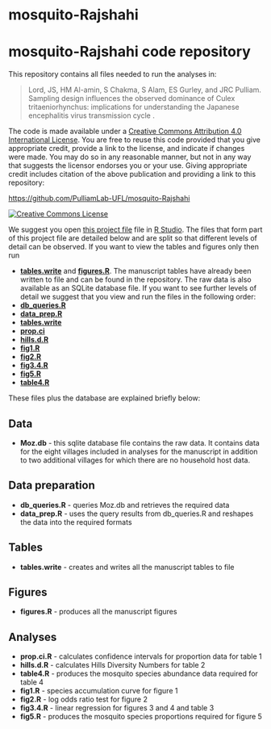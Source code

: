 mosquito-Rajshahi
=================

# <span xmlns:dct="http://purl.org/dc/terms/" property="dct:title">mosquito-Rajshahi code repository</span>

This repository contains all files needed to run the analyses in:

> <span xmlns:cc="http://creativecommons.org/ns#" property="cc:attributionName">Lord, JS, HM Al-amin, S Chakma, S Alam, ES Gurley, and JRC Pulliam. Sampling design influences the observed dominance of Culex tritaeniorhynchus: implications for understanding the Japanese encephalitis virus transmission cycle . 

The code is made available under a <a rel="license" href="http://creativecommons.org/licenses/by/4.0/">Creative Commons Attribution 4.0 International License</a>. You are free to reuse this code provided that you give appropriate credit, provide a link to the license, and indicate if changes were made. You may do so in any reasonable manner, but not in any way that suggests the licensor endorses you or your use. Giving appropriate credit includes citation of the above publication and providing a link to this repository:

<a xmlns:dct="http://purl.org/dc/terms/" href="https://github.com/PulliamLab-UFL/mosquito-Rajshahi" rel="dct:source">https://github.com/PulliamLab-UFL/mosquito-Rajshahi</a>

<a rel="license" href="http://creativecommons.org/licenses/by/4.0/"><img alt="Creative Commons License" style="border-width:0" src="https://i.creativecommons.org/l/by/4.0/88x31.png" /></a><br />

We suggest you open [this project file](mosquito-Rajshahi.Rproj) file in [R Studio](rstudio.org). The files that form part of this project file are detailed below and are split so that different levels of detail can be observed. If you want to view the tables and figures only then run 
- [**tables.write**](tables.write.R) and  [**figures.R**](figures.R). The manuscript tables have already been written to file and can be found in the repository. The raw data is also available as an SQLite database file.  If you want to see further levels of detail we suggest that you view and run the files in the following order:
- [**db_queries.R**](db_queries.R)
- [**data_prep.R**](data_prep.R) 
- [**tables.write**](tables.write.R)
- [**prop.ci**](prop.ci.R)
- [**hills.d.R**](hills.d.R)
- [**fig1.R**](fig1.R)
- [**fig2.R**](fig2.R)
- [**fig3.4.R**](fig3.4.R)
- [**fig5.R**](fig5.R)
- [**table4.R**](table5.R)

These files plus the database are explained briefly below:

## Data
- **Moz.db** - this sqlite database file contains the raw data. It contains data for the eight villages included in analyses for the manuscript in addition to two additional villages for which there are no household host data.

## Data preparation
- **db_queries.R** - queries Moz.db and retrieves the required data
- **data_prep.R** - uses the query results from db_queries.R and reshapes the data into the required formats

## Tables
- **tables.write** - creates and writes all the manuscript tables to file

## Figures
- **figures.R** - produces all the manuscript figures

## Analyses
- **prop.ci.R** - calculates confidence intervals for proportion data for table 1
- **hills.d.R** - calculates Hills Diversity Numbers for table 2
- **table4.R** - produces the mosquito species abundance data required for table 4
- **fig1.R** - species accumulation curve for figure 1
- **fig2.R** - log odds ratio test for figure 2
- **fig3.4.R** - linear regression for figures 3 and 4 and table 3
- **fig5.R** - produces the mosquito species proportions required for figure 5
